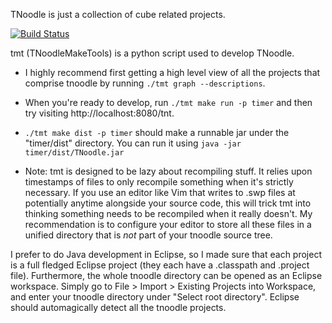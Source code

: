 TNoodle is just a collection of cube related projects.

[![Build Status](https://travis-ci.org/cubing/tnoodle.png?branch=master)](https://travis-ci.org/cubing/tnoodle)

tmt (TNoodleMakeTools) is a python script used to develop TNoodle.

* I highly recommend first getting a high level view of all the projects that comprise tnoodle by running `./tmt graph --descriptions`.

* When you're ready to develop, run `./tmt make run -p timer` and then try visiting http://localhost:8080/tnt.

* `./tmt make dist -p timer` should make a runnable jar under the "timer/dist" directory. You can run it using `java -jar timer/dist/TNoodle.jar`

* Note: tmt is designed to be lazy about recompiling stuff. It relies upon timestamps of files to only recompile something when it's strictly necessary. If you use an editor like Vim that writes to .swp files at potentially anytime alongside your source code, this will trick tmt into thinking something needs to be recompiled when it really doesn't. My recommendation is to configure your editor to store all these files in a unified directory that is *not* part of your tnoodle source tree.

I prefer to do Java development in Eclipse, so I made sure that each project is a full fledged Eclipse project (they each have a .classpath and .project file). Furthermore, the whole tnoodle directory can be opened as an Eclipse workspace. Simply go to File > Import > Existing Projects into Workspace, and enter your tnoodle directory under "Select root directory". Eclipse should automagically detect all the tnoodle projects.
